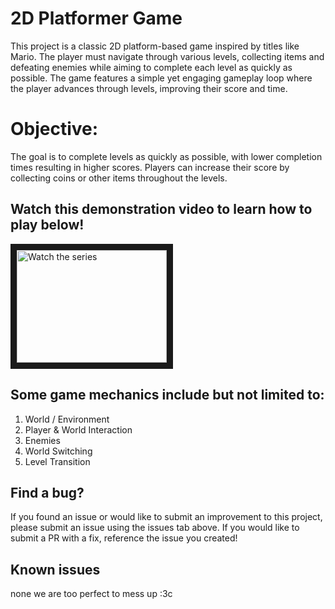 

# 2D Platformer Game
This project is a classic 2D platform-based game inspired by titles like Mario. The player must navigate through various levels, collecting items and defeating enemies while aiming to complete each level as quickly as possible. The game features a simple yet engaging gameplay loop where the player advances through levels, improving their score and time.


# Objective: 
The goal is to complete levels as quickly as possible, with lower completion times resulting in higher scores. Players can increase their score by collecting coins or other items throughout the levels.

## Watch this demonstration video to learn how to play below!
<a href="https://www.youtube.com/watch?v=0CdMqJ9Lidg&ab_channel=%D1%83%D0%BA%D1%86%D1%84%D0%BA%D1%83%D0%B2%D0%B0%D1%83%D0%BA%D0%90%2C" target="_blank">
<img src="https://i.pinimg.com/564x/56/2f/52/562f527b188fc5c5fddda0f9aea5041e.jpg" alt="Watch the series" width="240" height="180" border="10" />
</a>

## Some game mechanics include but not limited to:
1. World / Environment
2. Player & World Interaction
3. Enemies
4. World Switching
5. Level Transition


## Find a bug?
If you found an issue or would like to submit an improvement to this project, please submit an issue using the issues tab above. If you would like to submit a PR with a fix, reference the issue you created!

## Known issues
none we are too perfect to mess up :3c 